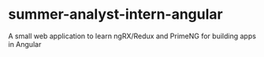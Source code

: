 # summer-analyst-intern-angular
A small web application to learn ngRX/Redux and PrimeNG for building apps in Angular
